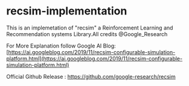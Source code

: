 # recsim-implementation
This is an implemetation of "recsim" a Reinforcement Learning and Recommendation systems Library.All credits @Google_Research

For More Explanation follow Google AI Blog:  [https://ai.googleblog.com/2019/11/recsim-configurable-simulation-platform.html](https://ai.googleblog.com/2019/11/recsim-configurable-simulation-platform.html) 

Official Github Release   : https://github.com/google-research/recsim
